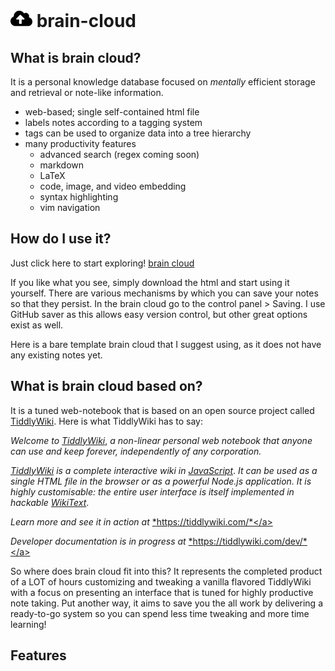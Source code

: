 # <img src="/cloud-upload-alt-solid.svg" width="35"> brain-cloud

## What is brain cloud?
It is a personal knowledge database focused on *mentally* efficient storage and retrieval or note-like information. 
* web-based; single self-contained html file
* labels notes according to a tagging system
* tags can be used to organize data into a tree hierarchy
* many productivity features
  - advanced search (regex coming soon)
  - markdown
  - LaTeX
  - code, image, and video embedding
  - syntax highlighting
  - vim navigation

## How do I use it?
Just click here to start exploring! <a href="research_highlights/SVT_Decomposition_Theorem.pdf">brain cloud</a>

If you like what you see, simply download the html and start using it yourself. There are various mechanisms by which you can save your notes so that they persist. In the brain cloud go to the control panel > Saving. I use GitHub saver as this allows easy version control, but other great options exist as well.

Here is a bare template brain cloud that I suggest using, as it does not have any existing notes yet.

## What is brain cloud based on?
It is a tuned web-notebook that is based on an open source project called [TiddlyWiki](https://github.com/Jermolene/TiddlyWiki5). Here is what TiddlyWiki has to say:

*Welcome to* <a class="tc-tiddlylink tc-tiddlylink-resolves" href="https://tiddlywiki.com/static/TiddlyWiki.html">*TiddlyWiki*</a>, *a non-linear personal web notebook that anyone can use and keep forever, independently of any corporation.*</p><p><a class="tc-tiddlylink tc-tiddlylink-resolves" href="https://tiddlywiki.com/static/TiddlyWiki.html">*TiddlyWiki*</a> *is a complete interactive wiki in* <a class="tc-tiddlylink tc-tiddlylink-resolves" href="https://tiddlywiki.com/static/JavaScript.html">*JavaScript*</a>. *It can be used as a single HTML file in the browser or as a powerful Node.js application. It is highly customisable: the entire user interface is itself implemented in hackable* <a class="tc-tiddlylink tc-tiddlylink-resolves" href="https://tiddlywiki.com/static/WikiText.html">*WikiText*</a>.</p><p>*Learn more and see it in action at* <a class="tc-tiddlylink-external" href="https://tiddlywiki.com/" rel="noopener noreferrer" target="_blank">*https://tiddlywiki.com/*</a></p><p>*Developer documentation is in progress at* <a class="tc-tiddlylink-external" href="https://tiddlywiki.com/dev/" rel="noopener noreferrer" target="_blank">*https://tiddlywiki.com/dev/*</a>

So where does brain cloud fit into this? It represents the completed product of a LOT of hours customizing and tweaking a vanilla flavored TiddlyWiki with a focus on presenting an interface that is tuned for highly productive note taking. 
Put another way, it aims to save you the all work by delivering a ready-to-go system so you can spend less time tweaking and more time learning!


## Features
